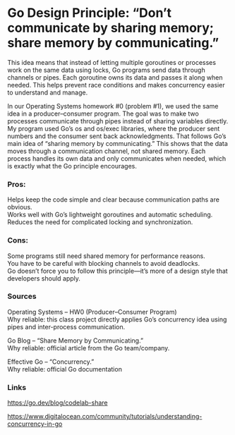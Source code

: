 # Go Design Principle: “Don’t communicate by sharing memory; share memory by communicating.”   

This idea means that instead of letting multiple goroutines or processes work on the same data using locks,
Go programs send data through channels or pipes. Each goroutine owns its data and passes it along when needed. This helps prevent race conditions and makes concurrency easier to understand and manage.  

In our Operating Systems homework #0 (problem #1), we used the same idea in a producer–consumer program. 
The goal was to make two processes communicate through pipes instead of sharing variables directly. My program used Go’s os and os/exec libraries, where the producer sent numbers and the consumer sent back acknowledgments. That follows Go’s main idea of “sharing memory by communicating.” 
This shows that the data moves through a communication channel, not shared memory. Each process handles its own data and only communicates when needed, which is exactly what the Go principle encourages.

### Pros:     

Helps keep the code simple and clear because communication paths are obvious.   
Works well with Go’s lightweight goroutines and automatic scheduling.    
Reduces the need for complicated locking and synchronization.  

### Cons:

Some programs still need shared memory for performance reasons.     
You have to be careful with blocking channels to avoid deadlocks.     
Go doesn’t force you to follow this principle—it’s more of a design style that developers should apply.    

### Sources  

Operating Systems – HW0 (Producer–Consumer Program)  
Why reliable: this class project directly applies Go’s concurrency idea using pipes and inter-process communication.    

Go Blog – “Share Memory by Communicating.”  
Why reliable: official article from the Go team/company.

Effective Go – “Concurrency.”  
Why reliable: official Go documentation

### Links  

https://go.dev/blog/codelab-share  

https://www.digitalocean.com/community/tutorials/understanding-concurrency-in-go
